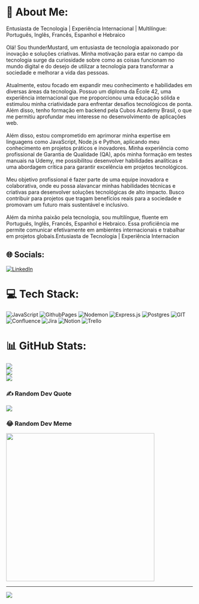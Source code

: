 # 💫 About Me:
Entusiasta de Tecnologia | Experiência Internacional | Multilíngue: Português, Inglês, Francês, Espanhol e Hebraico<br><br>Olá! Sou thunderMustard, um entusiasta de tecnologia apaixonado por inovação e soluções criativas. Minha motivação para estar no campo da tecnologia surge da curiosidade sobre como as coisas funcionam no mundo digital e do desejo de utilizar a tecnologia para transformar a sociedade e melhorar a vida das pessoas.<br><br>Atualmente, estou focado em expandir meu conhecimento e habilidades em diversas áreas da tecnologia. Possuo um diploma da École 42, uma experiência internacional que me proporcionou uma educação sólida e estimulou minha criatividade para enfrentar desafios tecnológicos de ponta. Além disso, tenho formação em backend pela Cubos Academy Brasil, o que me permitiu aprofundar meu interesse no desenvolvimento de aplicações web.<br><br>Além disso, estou comprometido em aprimorar minha expertise em linguagens como JavaScript, Node.js e Python, aplicando meu conhecimento em projetos práticos e inovadores. Minha experiência como profissional de Garantia de Qualidade (QA), após minha formação em testes manuais na Udemy, me possibilitou desenvolver habilidades analíticas e uma abordagem crítica para garantir excelência em projetos tecnológicos.<br><br>Meu objetivo profissional é fazer parte de uma equipe inovadora e colaborativa, onde eu possa alavancar minhas habilidades técnicas e criativas para desenvolver soluções tecnológicas de alto impacto. Busco contribuir para projetos que tragam benefícios reais para a sociedade e promovam um futuro mais sustentável e inclusivo.<br><br>Além da minha paixão pela tecnologia, sou multilíngue, fluente em Português, Inglês, Francês, Espanhol e Hebraico. Essa proficiência me permite comunicar efetivamente em ambientes internacionais e trabalhar em projetos globais.Entusiasta de Tecnologia | Experiência Internacion


## 🌐 Socials:
[![LinkedIn](https://img.shields.io/badge/LinkedIn-%230077B5.svg?logo=linkedin&logoColor=white)](https://linkedin.com/in/thunder-mustard-482a00253) 

# 💻 Tech Stack:
![JavaScript](https://img.shields.io/badge/javascript-%23323330.svg?style=for-the-badge&logo=javascript&logoColor=%23F7DF1E) ![GithubPages](https://img.shields.io/badge/github%20pages-121013?style=for-the-badge&logo=github&logoColor=white) ![Nodemon](https://img.shields.io/badge/NODEMON-%23323330.svg?style=for-the-badge&logo=nodemon&logoColor=%BBDEAD) ![Express.js](https://img.shields.io/badge/express.js-%23404d59.svg?style=for-the-badge&logo=express&logoColor=%2361DAFB) ![Postgres](https://img.shields.io/badge/postgres-%23316192.svg?style=for-the-badge&logo=postgresql&logoColor=white) ![GIT](https://img.shields.io/badge/Git-fc6d26?style=for-the-badge&logo=git&logoColor=white) ![Confluence](https://img.shields.io/badge/confluence-%23172BF4.svg?style=for-the-badge&logo=confluence&logoColor=white) ![Jira](https://img.shields.io/badge/jira-%230A0FFF.svg?style=for-the-badge&logo=jira&logoColor=white) ![Notion](https://img.shields.io/badge/Notion-%23000000.svg?style=for-the-badge&logo=notion&logoColor=white) ![Trello](https://img.shields.io/badge/Trello-%23026AA7.svg?style=for-the-badge&logo=Trello&logoColor=white)
# 📊 GitHub Stats:
![](https://github-readme-stats.vercel.app/api?username=thund-ermustard&theme=dark&hide_border=false&include_all_commits=false&count_private=false)<br/>
![](https://github-readme-streak-stats.herokuapp.com/?user=thund-ermustard&theme=dark&hide_border=false)<br/>
![](https://github-readme-stats.vercel.app/api/top-langs/?username=thund-ermustard&theme=dark&hide_border=false&include_all_commits=false&count_private=false&layout=compact)

### ✍️ Random Dev Quote
![](https://quotes-github-readme.vercel.app/api?type=horizontal&theme=radical)

### 😂 Random Dev Meme
<img src='https://randommeme-five.vercel.app/' style="height: 400px;"/>

---
[![](https://visitcount.itsvg.in/api?id=thund-ermustard&icon=0&color=0)](https://visitcount.itsvg.in)

<!-- Proudly created with GPRM ( https://gprm.itsvg.in ) -->
